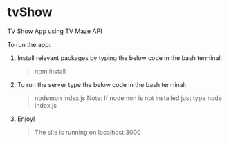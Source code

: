 # tvShow
TV Show App using TV Maze API

To run the app:
1. Install relevant packages by typing the below code in the bash terminal:
   > npm install
2. To run the server type the below code in the bash terminal:
   > nodemon index.js
   Note: If nodemon is not installed just type node index.js
3. Enjoy!
   > The site is running on localhost:3000
